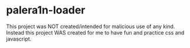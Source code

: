 # palera1n-loader

This project was NOT created/intended for malicious use of any kind. Instead this project WAS created for me to have fun and practice css and javascript.
